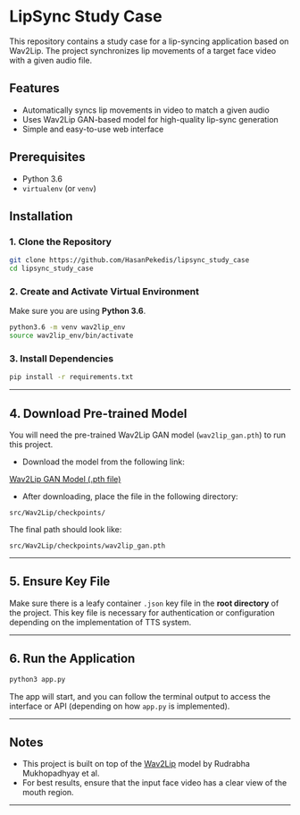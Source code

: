 # LipSync Study Case

This repository contains a study case for a lip-syncing application based on Wav2Lip. The project synchronizes lip movements of a target face video with a given audio file.

## Features

- Automatically syncs lip movements in video to match a given audio
- Uses Wav2Lip GAN-based model for high-quality lip-sync generation
- Simple and easy-to-use web interface

## Prerequisites

- Python 3.6
- `virtualenv` (or `venv`)

## Installation

### 1. Clone the Repository

```bash
git clone https://github.com/HasanPekedis/lipsync_study_case
cd lipsync_study_case
```

### 2. Create and Activate Virtual Environment

Make sure you are using **Python 3.6**.

```bash
python3.6 -m venv wav2lip_env
source wav2lip_env/bin/activate
```

### 3. Install Dependencies

```bash
pip install -r requirements.txt
```

---

## 4. Download Pre-trained Model

You will need the pre-trained Wav2Lip GAN model (`wav2lip_gan.pth`) to run this project.

- Download the model from the following link:

[Wav2Lip GAN Model (.pth file)](https://iiitaphyd-my.sharepoint.com/personal/radrabha_m_research_iiit_ac_in/_layouts/15/onedrive.aspx?id=%2Fpersonal%2Fradrabha%5Fm%5Fresearch%5Fiiit%5Fac%5Fin%2FDocuments%2FWav2Lip%5FModels%2Fwav2lip%5Fgan%2Epth&parent=%2Fpersonal%2Fradrabha%5Fm%5Fresearch%5Fiiit%5Fac%5Fin%2FDocuments%2FWav2Lip%5FModels&ga=1)

- After downloading, place the file in the following directory:

```
src/Wav2Lip/checkpoints/
```

The final path should look like:

```
src/Wav2Lip/checkpoints/wav2lip_gan.pth
```

---

## 5. Ensure Key File

Make sure there is a leafy container `.json` key file in the **root directory** of the project. This key file is necessary for authentication or configuration depending on the implementation of TTS system.


---

## 6. Run the Application

```bash
python3 app.py
```

The app will start, and you can follow the terminal output to access the interface or API (depending on how `app.py` is implemented).

---

## Notes

- This project is built on top of the [Wav2Lip](https://github.com/Rudrabha/Wav2Lip) model by Rudrabha Mukhopadhyay et al.
- For best results, ensure that the input face video has a clear view of the mouth region.

---
